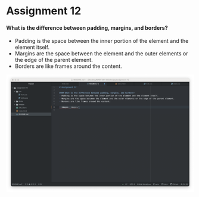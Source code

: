 # Assignment 12

#### What is the difference between padding, margins, and borders?
- Padding is the space between the inner portion of the element and the element itself.
- Margins are the space between the element and the outer elements or the edge of the parent element.
- Borders are like frames around the content.

![images](images/ScreenShot-assignment-12.png)
